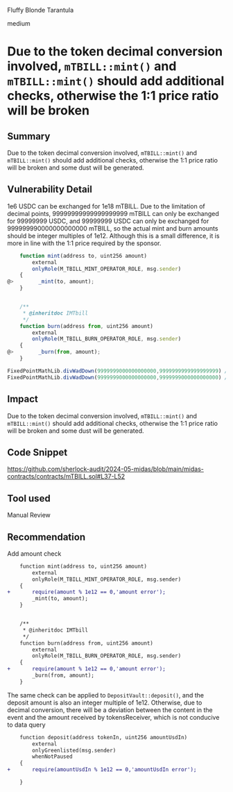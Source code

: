 Fluffy Blonde Tarantula

medium

# Due to the token decimal conversion involved, `mTBILL::mint()` and `mTBILL::mint()` should add additional checks, otherwise the 1:1 price ratio will be broken

## Summary
Due to the token decimal conversion involved, `mTBILL::mint()` and `mTBILL::mint()` should add additional checks, otherwise the 1:1 price ratio will be broken and some dust will be generated.
## Vulnerability Detail
1e6 USDC can be exchanged for 1e18 mTBILL. Due to the limitation of decimal points, 99999999999999999999 mTBILL can only be exchanged for 99999999 USDC, and 99999999 USDC can only be exchanged for 999999990000000000000 mTBILL, so the actual mint and burn amounts should be integer multiples of 1e12. Although this is a small difference, it is more in line with the 1:1 price required by the sponsor.
```js
    function mint(address to, uint256 amount)
        external
        onlyRole(M_TBILL_MINT_OPERATOR_ROLE, msg.sender)
    {
@>        _mint(to, amount);
    }


    /**
     * @inheritdoc IMTbill
     */
    function burn(address from, uint256 amount)
        external
        onlyRole(M_TBILL_BURN_OPERATOR_ROLE, msg.sender)
    {
@>        _burn(from, amount);
    }
```

```js
FixedPointMathLib.divWadDown(9999999000000000000,9999999999999999999) // 999999900000000000
FixedPointMathLib.divWadDown(9999999000000000000,9999999000000000000) // 1000000000000000000
```
## Impact
Due to the token decimal conversion involved, `mTBILL::mint()` and `mTBILL::mint()` should add additional checks, otherwise the 1:1 price ratio will be broken and some dust will be generated.
## Code Snippet
https://github.com/sherlock-audit/2024-05-midas/blob/main/midas-contracts/contracts/mTBILL.sol#L37-L52
## Tool used

Manual Review

## Recommendation
Add amount check
```diff
    function mint(address to, uint256 amount)
        external
        onlyRole(M_TBILL_MINT_OPERATOR_ROLE, msg.sender)
    {
+       require(amount % 1e12 == 0,'amount error');
        _mint(to, amount);
    }


    /**
     * @inheritdoc IMTbill
     */
    function burn(address from, uint256 amount)
        external
        onlyRole(M_TBILL_BURN_OPERATOR_ROLE, msg.sender)
    {
+       require(amount % 1e12 == 0,'amount error');
        _burn(from, amount);
    }
```
The same check can be applied to `DepositVault::deposit()`, and the deposit amount is also an integer multiple of 1e12. Otherwise, due to decimal conversion, there will be a deviation between the content in the event and the amount received by tokensReceiver, which is not conducive to data query
```diff
    function deposit(address tokenIn, uint256 amountUsdIn)
        external
        onlyGreenlisted(msg.sender) 
        whenNotPaused 
    {
+       require(amountUsdIn % 1e12 == 0,'amountUsdIn error');

    }
```